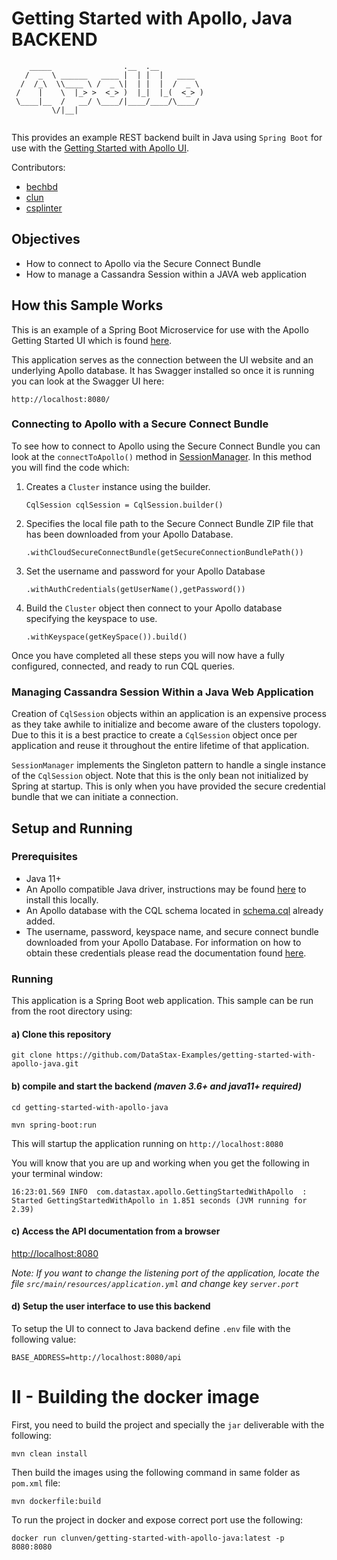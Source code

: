 # Getting Started with Apollo, Java BACKEND

```
    _____                .__  .__          
   /  _  \ ______   ____ |  | |  |   ____  
  /  /_\  \\____ \ /  _ \|  | |  |  /  _ \ 
 /    |    \  |_> >  <_> )  |_|  |_(  <_> )
 \____|__  /   __/ \____/|____/____/\____/ 
         \/|__|                            
 
```

This provides an example REST backend built in Java using `Spring Boot` for use with the [Getting Started with Apollo UI](https://github.com/DataStax-Examples/getting-started-with-apollo-ui).

Contributors: 
- [bechbd](https://github.com/bechbd)
- [clun](https://github.com/clun)
- [csplinter](https://github.com/csplinter)

## Objectives
* How to connect to Apollo via the Secure Connect Bundle
* How to manage a Cassandra Session within a JAVA web application

## How this Sample Works

This is an example of a Spring Boot Microservice for use with the Apollo Getting Started UI which is found [here](https://github.com/DataStax-Examples/getting-started-with-apollo-ui).

This application serves as the connection between the UI website and an underlying Apollo database. It has Swagger installed so once it is running you can look at the Swagger UI here:

```http://localhost:8080/```

### Connecting to Apollo with a Secure Connect Bundle

To see how to connect to Apollo using the Secure Connect Bundle you can look at the `connectToApollo()` method in [SessionManager](src/main/java/com/datastax/apollo/dao/SessionManager.java).  In this method you will find the code which:

1. Creates a `Cluster` instance using the builder.
   
   ```CqlSession cqlSession = CqlSession.builder()```

2. Specifies the local file path to the Secure Connect Bundle ZIP file that has been downloaded from your Apollo Database.  
   
   ```.withCloudSecureConnectBundle(getSecureConnectionBundlePath())```
3. Set the username and password for your Apollo Database

   ```.withAuthCredentials(getUserName(),getPassword())```
  
4.  Build the `Cluster` object then connect to your Apollo database specifying the keyspace to use.

    ```.withKeyspace(getKeySpace()).build()```

Once you have completed all these steps you will now have a fully configured, connected, and ready to run CQL queries. 

### Managing Cassandra Session Within a Java Web Application

Creation of `CqlSession` objects within an application is an expensive process as they take awhile to initialize and become aware of the clusters topology.  Due to this it is a best practice to create a `CqlSession` object once per application and reuse it throughout the entire lifetime of that application.

`SessionManager` implements the Singleton pattern to handle a single instance of the `CqlSession` object. Note that this is the only bean not initialized by Spring at startup. This is only when you have provided the secure credential bundle that we can initiate a connection.


## Setup and Running

### Prerequisites

* Java 11+
* An Apollo compatible Java driver, instructions may be found [here](https://helpdocs.datastax.com/aws/dscloud/apollo/dscloudConnectJavaDriver.html) to install this locally.
* An Apollo database with the CQL schema located in [schema.cql](src/main/resources/schema.cql) already added.
* The username, password, keyspace name, and secure connect bundle downloaded from your Apollo Database.  For information on how to obtain these credentials please read the documentation found [here](https://helpdocs.datastax.com/aws/dscloud/apollo/dscloudObtainingCredentials.html).

### Running

This application is a Spring Boot web application. This sample can be run from the root directory using:

#### a) Clone this repository

```
git clone https://github.com/DataStax-Examples/getting-started-with-apollo-java.git
```

#### b) compile and start the backend *(maven 3.6+ and java11+ required)*

```
cd getting-started-with-apollo-java

mvn spring-boot:run
```

This will startup the application running on `http://localhost:8080`

You will know that you are up and working when you get the following in your terminal window:

```
16:23:01.569 INFO  com.datastax.apollo.GettingStartedWithApollo  : Started GettingStartedWithApollo in 1.851 seconds (JVM running for 2.39)
```

#### c) Access the API documentation from a browser

[http://localhost:8080](http://localhost:8080)

*Note: If you want to change the listening port of the application, locate the file `src/main/resources/application.yml` and change key `server.port`*

#### d) Setup the user interface to use this backend

To setup the UI to connect to Java backend define `.env` file with the following value:

```
BASE_ADDRESS=http://localhost:8080/api
```


# II - Building the docker image

First, you need to build the project and specially the `jar` deliverable with the following:
```
mvn clean install
```

Then build the images using the following command in same folder as `pom.xml` file:
```
mvn dockerfile:build 
```

To run the project in docker and expose correct port use the following:
```
docker run clunven/getting-started-with-apollo-java:latest -p 8080:8080
```
